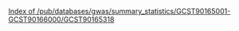 [Index of /pub/databases/gwas/summary_statistics/GCST90165001-GCST90166000/GCST90165318](https://qi.tc/qi/111643)